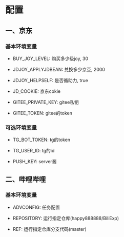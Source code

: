 # 配置

## 一、京东

### 基本环境变量

- BUY_JOY_LEVEL: 购买多少级joy, 30

- JDJOY_APPLYJDBEAN: 兑换多少京豆, 2000

- JDJOY_HELPSELF: 是否循助力, true

- JD_COOKIE: 京东cokie

- GITEE_PRIVATE_KEY: gitee私钥

- GITEE_TOKEN: gitee的token

### 可选环境变量

- TG_BOT_TOKEN: tg的token

- TG_USER_ID: tg的id

- PUSH_KEY: server酱

## 二、哔哩哔哩

### 基本环境变量

- ADVCONFIG: 任务配置

- REPOSITORY: 运行指定仓库(happy888888/BiliExp)

- REF: 运行指定仓库分支代码(master)
